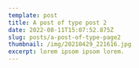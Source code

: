 ```yaml
---
template: post
title: A post of type post 2
date: 2022-08-11T15:07:52.875Z
slug: posts/a-post-of-type-page2
thumbnail: /img/20210429_221616.jpg
excerpt: lorem ipsom ipsom lorem.
---
```

